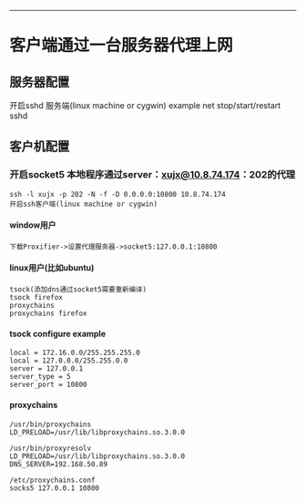 ---
#  客户端通过一台服务器代理上网
## 服务器配置
开启sshd 服务端(linux machine or cygwin)
	example
	net stop/start/restart sshd

## 客户机配置
### 开启socket5 本地程序通过server：xujx@10.8.74.174：202的代理
	ssh -l xujx -p 202 -N -f -D 0.0.0.0:10800 10.8.74.174
	开启ssh客户端(linux machine or cygwin)

#### window用户
`下载Proxifier->设置代理服务器->socket5:127.0.0.1:10800`

#### linux用户(比如ubuntu)
	tsock(添加dns通过socket5需要重新编译)
	tsock firefox
	proxychains
	proxychains firefox
#### tsock configure example
	local = 172.16.0.0/255.255.255.0
	local = 127.0.0.0/255.255.0.0
	server = 127.0.0.1
	server_type = 5
	server_port = 10800
#### proxychains
	/usr/bin/proxychains
	LD_PRELOAD=/usr/lib/libproxychains.so.3.0.0

	/usr/bin/proxyresolv
	LD_PRELOAD=/usr/lib/libproxychains.so.3.0.0
	DNS_SERVER=192.168.50.89

	/etc/proxychains.conf
	socks5 127.0.0.1 10800
